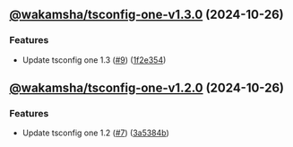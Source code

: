 ## [@wakamsha/tsconfig-one-v1.3.0](https://github.com/wakamsha/learn-node-packages/compare/@wakamsha/tsconfig-one-v1.2.0...@wakamsha/tsconfig-one-v1.3.0) (2024-10-26)

### Features

* Update tsconfig one 1.3 ([#9](https://github.com/wakamsha/learn-node-packages/issues/9)) ([1f2e354](https://github.com/wakamsha/learn-node-packages/commit/1f2e354d911801d2b505afec410b65dab841769e))

## [@wakamsha/tsconfig-one-v1.2.0](https://github.com/wakamsha/learn-node-packages/compare/@wakamsha/tsconfig-one-v1.1.0...@wakamsha/tsconfig-one-v1.2.0) (2024-10-26)

### Features

* Update tsconfig one 1.2 ([#7](https://github.com/wakamsha/learn-node-packages/issues/7)) ([3a5384b](https://github.com/wakamsha/learn-node-packages/commit/3a5384b30d25ba61b161a138e66b798cccb3fa13))
